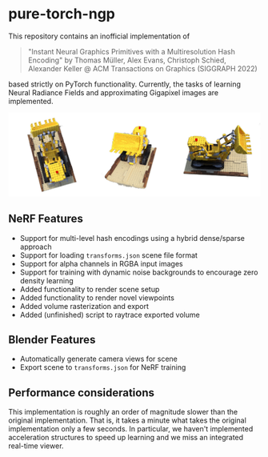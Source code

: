 # pure-torch-ngp

This repository contains an inofficial implementation of

> "Instant Neural Graphics Primitives with a Multiresolution Hash Encoding" by
> Thomas Müller, Alex Evans, Christoph Schied, Alexander Keller @
> ACM Transactions on Graphics (SIGGRAPH 2022)

based strictly on PyTorch functionality. Currently, the tasks of learning Neural Radiance Fields and approximating Gigapixel images are implemented.

![](etc/lego_val.png?raw=true)

## NeRF Features

-   Support for multi-level hash encodings using a hybrid dense/sparse approach
-   Support for loading `transforms.json` scene file format
-   Support for alpha channels in RGBA input images
-   Support for training with dynamic noise backgrounds to encourage zero density learning
-   Added functionality to render scene setup
-   Added functionality to render novel viewpoints
-   Added volume rasterization and export
-   Added (unfinished) script to raytrace exported volume

## Blender Features

-   Automatically generate camera views for scene
-   Export scene to `transforms.json` for NeRF training

## Performance considerations

This implementation is roughly an order of magnitude slower than the original implementation. That is, it takes a minute what takes the original implementation only a few seconds. In particular, we haven't implemented acceleration structures to speed up learning and we miss an integrated real-time viewer.
